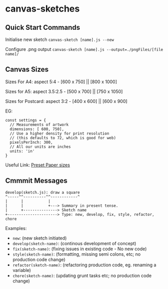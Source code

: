 # canvas-sketches

## Quick Start Commands

Initialise new sketch
`canvas-sketch [name].js --new`



Configure .png output
`canvas-sketch [name].js --output=./pngFiles/[file name]/ `

## Canvas Sizes

Sizes For A4: aspect 5:4 - [600 x 750] || [800 x 1000]

Sizes for A5: aspect 3.5:2.5 - [500 x 700] || [750 x 1050]

Sizes for Postcard: aspect 3:2 - [400 x 600] || [600 x 900]

EG:

```
const settings = {
  // Measurements of artwork
  dimensions: [ 600, 750],
  // Use a higher density for print resolution
  // (this defaults to 72, which is good for web)
  pixelsPerInch: 300,
  // All our units are inches
  units: 'in'
}
```

Useful Link: [Preset Paper sizes](https://github.com/mattdesl/canvas-sketch/blob/master/lib/paper-sizes.js)


## Cmmmit Messages

```
develop(sketch.js): draw a square
^-----^^----------^^------------^
|      |           |
|      |           +---> Summary in present tense.
|      +---------------> Sketch name
+----------------------> Type: new, develop, fix, style, refactor, chore
```

Examples:

- `new`: (new sketch initiated)
- `develop(sketch-name)`: (continous development of concept)
- `fix(sketch-name)`: (fixing issues in existing code - No new code)
- `style(sketch-name)`: (formatting, missing semi colons, etc; no production code change)
- `refactor(sketch-name)`: (refactoring production code, eg. renaming a variable)
- `chore(sketch-name)`: (updating grunt tasks etc; no production code change)
